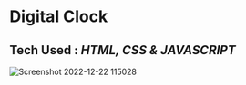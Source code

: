 # Digital Clock

## Tech Used : *HTML, CSS & JAVASCRIPT*

![Screenshot 2022-12-22 115028](https://user-images.githubusercontent.com/84774840/209072215-a9bf0b14-820c-46e9-875c-4c69e13a673e.png)
